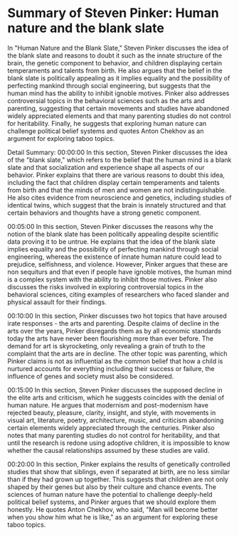 # Summary of Steven Pinker: Human nature and the blank slate

In "Human Nature and the Blank Slate," Steven Pinker discusses the idea of the blank slate and reasons to doubt it such as the innate structure of the brain, the genetic component to behavior, and children displaying certain temperaments and talents from birth. He also argues that the belief in the blank slate is politically appealing as it implies equality and the possibility of perfecting mankind through social engineering, but suggests that the human mind has the ability to inhibit ignoble motives. Pinker also addresses controversial topics in the behavioral sciences such as the arts and parenting, suggesting that certain movements and studies have abandoned widely appreciated elements and that many parenting studies do not control for heritability. Finally, he suggests that exploring human nature can challenge political belief systems and quotes Anton Chekhov as an argument for exploring taboo topics.

Detail Summary: 
00:00:00
In this section, Steven Pinker discusses the idea of the "blank slate," which refers to the belief that the human mind is a blank slate and that socialization and experience shape all aspects of our behavior. Pinker explains that there are various reasons to doubt this idea, including the fact that children display certain temperaments and talents from birth and that the minds of men and women are not indistinguishable. He also cites evidence from neuroscience and genetics, including studies of identical twins, which suggest that the brain is innately structured and that certain behaviors and thoughts have a strong genetic component.

00:05:00
In this section, Steven Pinker discusses the reasons why the notion of the blank slate has been politically appealing despite scientific data proving it to be untrue. He explains that the idea of the blank slate implies equality and the possibility of perfecting mankind through social engineering, whereas the existence of innate human nature could lead to prejudice, selfishness, and violence. However, Pinker argues that these are non sequiturs and that even if people have ignoble motives, the human mind is a complex system with the ability to inhibit those motives. Pinker also discusses the risks involved in exploring controversial topics in the behavioral sciences, citing examples of researchers who faced slander and physical assault for their findings.

00:10:00
In this section, Pinker discusses two hot topics that have aroused irate responses - the arts and parenting. Despite claims of decline in the arts over the years, Pinker disregards them as by all economic standards today the arts have never been flourishing more than ever before. The demand for art is skyrocketing, only revealing a grain of truth to the complaint that the arts are in decline. The other topic was parenting, which Pinker claims is not as influential as the common belief that how a child is nurtured accounts for everything including their success or failure, the influence of genes and society must also be considered.

00:15:00
In this section, Steven Pinker discusses the supposed decline in the elite arts and criticism, which he suggests coincides with the denial of human nature. He argues that modernism and post-modernism have rejected beauty, pleasure, clarity, insight, and style, with movements in visual art, literature, poetry, architecture, music, and criticism abandoning certain elements widely appreciated through the centuries. Pinker also notes that many parenting studies do not control for heritability, and that until the research is redone using adoptive children, it is impossible to know whether the causal relationships assumed by these studies are valid.

00:20:00
In this section, Pinker explains the results of genetically controlled studies that show that siblings, even if separated at birth, are no less similar than if they had grown up together. This suggests that children are not only shaped by their genes but also by their culture and chance events. The sciences of human nature have the potential to challenge deeply-held political belief systems, and Pinker argues that we should explore them honestly. He quotes Anton Chekhov, who said, "Man will become better when you show him what he is like," as an argument for exploring these taboo topics.

